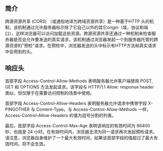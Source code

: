 ## 简介
跨源资源共享 (CORS) （或通俗地译为跨域资源共享）是一种基于HTTP 头的机制，该机制通过允许服务器标示除了它自己以外的其它origin（域，协议和端口），这样浏览器可以访问加载这些资源。跨源资源共享还通过一种机制来检查服务器是否会允许要发送的真实请求，该机制通过浏览器发起一个到服务器托管的跨源资源的"预检"请求。在预检中，浏览器发送的头中标示有HTTP方法和真实请求中会用到的头。

## 响应头

首部字段 Access-Control-Allow-Methods 表明服务器允许客户端使用 POST, GET 和 OPTIONS 方法发起请求。该字段与 HTTP/1.1 Allow: response header 类似，但仅限于在需要访问控制的场景中使用。

首部字段 Access-Control-Allow-Headers 表明服务器允许请求中携带字段 X-PINGOTHER 与 Content-Type。与 Access-Control-Allow-Methods 一样，Access-Control-Allow-Headers 的值为逗号分割的列表。

最后，首部字段 Access-Control-Max-Age 表明该响应的有效时间为 86400 秒，也就是 24 小时。在有效时间内，浏览器无须为同一请求再次发起预检请求。请注意，浏览器自身维护了一个最大有效时间，如果该首部字段的值超过了最大有效时间，将不会生效。